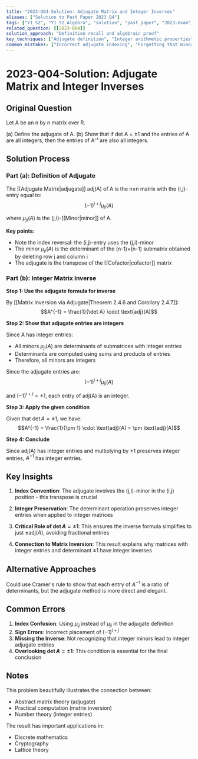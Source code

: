 ```yaml
---
title: "2023-Q04-Solution: Adjugate Matrix and Integer Inverses"
aliases: ["Solution to Past Paper 2023 Q4"]
tags: ["Y1_S2", "Y1_S2_Algebra", "solution", "past_paper", "2023-exam", "section-a", "q4", "adjugate", "matrix_inversion"]
related_question: [[2023-Q04]]
solution_approach: "Definition recall and algebraic proof"
key_techniques: ["Adjugate definition", "Integer arithmetic properties", "Matrix inversion formula"]
common_mistakes: ["Incorrect adjugate indexing", "Forgetting that minors are integers"]
---
```


# 2023-Q04-Solution: Adjugate Matrix and Integer Inverses

## Original Question
Let A be an n by n matrix over R.

(a) Define the adjugate of A.
(b) Show that if det A = ±1 and the entries of A are all integers, then the entries of A⁻¹ are also all integers.

## Solution Process

### Part (a): Definition of Adjugate

The [[Adjugate Matrix|adjugate]] adj(A) of A is the n×n matrix with the (i,j)-entry equal to:
$$(-1)^{i+j} \mu_{ji}(A)$$

where $\mu_{ji}(A)$ is the (j,i)-[[Minor|minor]] of A.

**Key points:**
- Note the index reversal: the (i,j)-entry uses the (j,i)-minor
- The minor $\mu_{ji}(A)$ is the determinant of the (n-1)×(n-1) submatrix obtained by deleting row j and column i
- The adjugate is the transpose of the [[Cofactor|cofactor]] matrix

### Part (b): Integer Matrix Inverse

**Step 1: Use the adjugate formula for inverse**

By [[Matrix Inversion via Adjugate|Theorem 2.4.6 and Corollary 2.4.7]]:
$$A^{-1} = \frac{1}{\det A} \cdot \text{adj}(A)$$

**Step 2: Show that adjugate entries are integers**

Since A has integer entries:
- All minors $\mu_{ji}(A)$ are determinants of submatrices with integer entries
- Determinants are computed using sums and products of entries
- Therefore, all minors are integers

Since the adjugate entries are:
$$(-1)^{i+j} \mu_{ji}(A)$$

and $(-1)^{i+j} = \pm 1$, each entry of adj(A) is an integer.

**Step 3: Apply the given condition**

Given that $\det A = \pm 1$, we have:
$$A^{-1} = \frac{1}{\pm 1} \cdot \text{adj}(A) = \pm \text{adj}(A)$$

**Step 4: Conclude**

Since adj(A) has integer entries and multiplying by ±1 preserves integer entries, $A^{-1}$ has integer entries.

## Key Insights

1. **Index Convention**: The adjugate involves the (j,i)-minor in the (i,j) position - this transpose is crucial

2. **Integer Preservation**: The determinant operation preserves integer entries when applied to integer matrices

3. **Critical Role of $\det A = \pm 1$**: This ensures the inverse formula simplifies to just $\pm \text{adj}(A)$, avoiding fractional entries

4. **Connection to Matrix Inversion**: This result explains why matrices with integer entries and determinant ±1 have integer inverses

## Alternative Approaches

Could use Cramer's rule to show that each entry of $A^{-1}$ is a ratio of determinants, but the adjugate method is more direct and elegant.

## Common Errors

1. **Index Confusion**: Using $\mu_{ij}$ instead of $\mu_{ji}$ in the adjugate definition
2. **Sign Errors**: Incorrect placement of $(-1)^{i+j}$
3. **Missing the Inverse**: Not recognizing that integer minors lead to integer adjugate entries
4. **Overlooking $\det A = \pm 1$**: This condition is essential for the final conclusion

## Notes

This problem beautifully illustrates the connection between:
- Abstract matrix theory (adjugate)
- Practical computation (matrix inversion)
- Number theory (integer entries)

The result has important applications in:
- Discrete mathematics
- Cryptography
- Lattice theory

